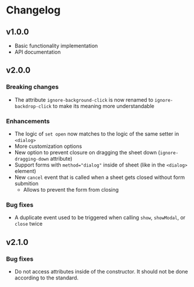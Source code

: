 # Changelog


## v1.0.0
- Basic functionality implementation
- API documentation


## v2.0.0

### Breaking changes
- The attribute `ignore-background-click` is now renamed to `ignore-backdrop-click` to make its meaning more understandable

### Enhancements
- The logic of `set open` now matches to the logic of the same setter in `<dialog>`
- More customization options
- New option to prevent closure on dragging the sheet down (`ignore-dragging-down` attribute)
- Support forms with `method="dialog"` inside of sheet (like in the `<dialog>` element)
- New `cancel` event that is called when a sheet gets closed without form submition
  - Allows to prevent the form from closing

### Bug fixes
- A duplicate event used to be triggered when calling `show`, `showModal`, or `close` twice


## v2.1.0

### Bug fixes
- Do not access attributes inside of the constructor. It should not be done according to the standard.
